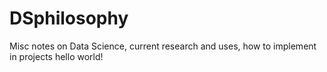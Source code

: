 # DSphilosophy
Misc notes on Data Science, current research and uses, how to implement in projects
hello world!